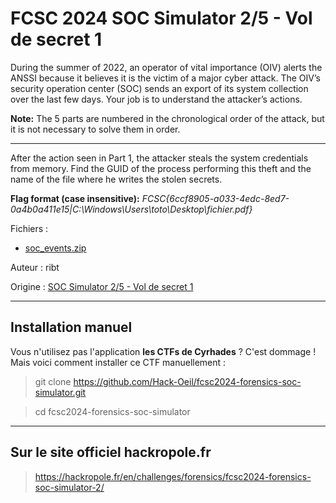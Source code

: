 # FCSC 2024 SOC Simulator 2/5 - Vol de secret 1

During the summer of 2022, an operator of vital importance (OIV) alerts the ANSSI because it believes it is the victim of a major cyber attack. The OIV’s security operation center (SOC) sends an export of its system collection over the last few days. Your job is to understand the attacker’s actions.

**Note:** The 5 parts are numbered in the chronological order of the attack, but it is not necessary to solve them in order.

----------------

After the action seen in Part 1, the attacker steals the system credentials from memory. Find the GUID of the process performing this theft and the name of the file where he writes the stolen secrets.

**Flag format (case insensitive):** *FCSC{6ccf8905-a033-4edc-8ed7-0a4b0a411e15|C:\Windows\Users\toto\Desktop\fichier.pdf}*


Fichiers :
- [soc_events.zip](https://hackropole.fr/filer/fcsc2024-forensics-soc-simulator/public_filer/soc_events.zip)


Auteur : ribt

Origine : [SOC Simulator 2/5 - Vol de secret 1](https://hackropole.fr/en/challenges/forensics/fcsc2024-forensics-soc-simulator-2/)


-----------

## Installation manuel
Vous n'utilisez pas l'application **les CTFs de Cyrhades** ? C'est dommage !
Mais voici comment installer ce CTF manuellement :

> git clone https://github.com/Hack-Oeil/fcsc2024-forensics-soc-simulator.git

> cd fcsc2024-forensics-soc-simulator


-----------

## Sur le site officiel hackropole.fr
> https://hackropole.fr/en/challenges/forensics/fcsc2024-forensics-soc-simulator-2/